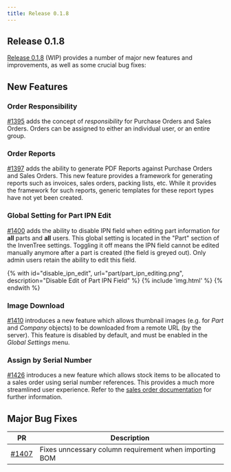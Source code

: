 ```yaml
---
title: Release 0.1.8
---
```


## Release 0.1.8

[Release 0.1.8](https://github.com/inventree/InvenTree/releases/tag/0.1.8) (WIP) provides a number of major new features and improvements, as well as some crucial bug fixes:

## New Features

### Order Responsibility

[#1395](https://github.com/inventree/InvenTree/pull/1395) adds the concept of *responsibility* for Purchase Orders and Sales Orders. Orders can be assigned to either an individual user, or an entire group.

### Order Reports

[#1397](https://github.com/inventree/InvenTree/pull/1397) adds the ability to generate PDF Reports against Purchase Orders and Sales Orders. This new feature provides a framework for generating reports such as invoices, sales orders, packing lists, etc. While it provides the framework for such reports, generic templates for these report types have not yet been created.

### Global Setting for Part IPN Edit
[#1400](https://github.com/inventree/InvenTree/pull/1400) adds the ability to disable IPN field when editing part information for **all** parts and **all** users. This global setting is located in the "Part" section of the InvenTree settings. Toggling it off means the IPN field cannot be edited manually anymore after a part is created (the field is greyed out). Only admin users retain the ability to edit this field.

{% with id="disable_ipn_edit", url="part/part_ipn_editing.png", description="Disable Edit of Part IPN Field" %}
{% include 'img.html' %}
{% endwith %}

### Image Download

[#1410](https://github.com/inventree/InvenTree/pull/1410) introduces a new feature which allows thumbnail images (e.g. for *Part* and *Company* objects) to be downloaded from a remote URL (by the server). This feature is disabled by default, and must be enabled in the *Global Settings* menu.

### Assign by Serial Number

[#1426](https://github.com/inventree/InvenTree/pull/1426) introduces a new feature which allows stock items to be allocated to a sales order using serial number references. This provides a much more streamlined user experience. Refer to the [sales order documentation](../../companies/so/) for further information.

## Major Bug Fixes

| PR | Description |
| --- | --- |
| [#1407](https://github.com/inventree/InvenTree/pull/1407) | Fixes unncessary column requirement when importing BOM |
